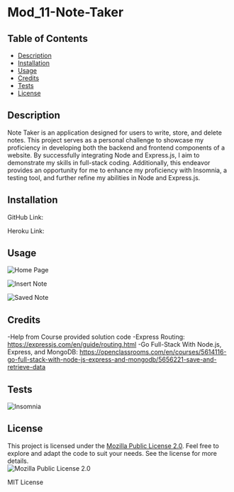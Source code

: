 # Mod_11-Note-Taker

## Table of Contents
- [Description](#description)
- [Installation](#installation)
- [Usage](#usage)
- [Credits](#credits)
- [Tests](#tests)
- [License](#license)  
        



## Description

Note Taker is an application designed for users to write, store, and delete notes. This project serves as a personal challenge to showcase my proficiency in developing both the backend and frontend components of a website. By successfully integrating Node and Express.js, I aim to demonstrate my skills in full-stack coding. Additionally, this endeavor provides an opportunity for me to enhance my proficiency with Insomnia, a testing tool, and further refine my abilities in Node and Express.js.

## Installation

GitHub Link:

Heroku Link:

## Usage

![Home Page](https://github.com/TThienT/Mod_11-Note-Taker/assets/125310070/2ca69e16-bda5-41ae-b3a6-bb58f7dd87e3)

![Insert Note](https://github.com/TThienT/Mod_11-Note-Taker/assets/125310070/88aec237-f995-49f6-ab92-82e945eb718d)

![Saved Note](https://github.com/TThienT/Mod_11-Note-Taker/assets/125310070/ffd85de9-b103-4360-8e2a-be77c51b310f)

## Credits
-Help from Course provided solution code
-Express Routing: https://expressjs.com/en/guide/routing.html
-Go Full-Stack With Node.js, Express, and MongoDB: https://openclassrooms.com/en/courses/5614116-go-full-stack-with-node-js-express-and-mongodb/5656221-save-and-retrieve-data

## Tests

![Insomnia](https://github.com/TThienT/Mod_11-Note-Taker/assets/125310070/3d73d6b0-b446-45e8-ac44-98127d7a6068)

## License
This project is licensed under the [Mozilla Public License 2.0](https://opensource.org/licenses/MPL-2.0). Feel free to explore and adapt the code to suit your needs. See the license for more details.  
![Mozilla Public License 2.0](https://img.shields.io/badge/License-MPL%202.0-brightgreen.svg)
        
MIT License
